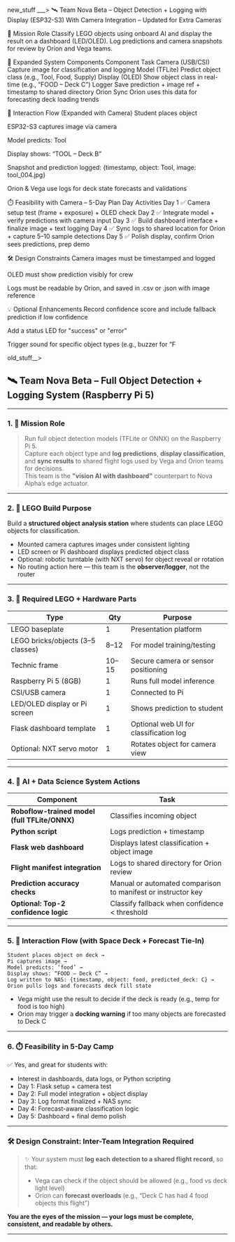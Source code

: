 new_stuff ___>
🛰️ Team Nova Beta – Object Detection + Logging with Display (ESP32-S3)
With Camera Integration – Updated for Extra Cameras

🎯 Mission Role
Classify LEGO objects using onboard AI and display the result on a dashboard (LED/OLED).
Log predictions and camera snapshots for review by Orion and Vega teams.

🧪 Expanded System Components
Component	Task
Camera (USB/CSI)	Capture image for classification and logging
Model (TFLite)	Predict object class (e.g., Tool, Food, Supply)
Display (OLED)	Show object class in real-time (e.g., “FOOD – Deck C”)
Logger	Save prediction + image ref + timestamp to shared directory
Orion Sync	Orion uses this data for forecasting deck loading trends

🔁 Interaction Flow (Expanded with Camera)
Student places object

ESP32-S3 captures image via camera

Model predicts: Tool

Display shows: “TOOL – Deck B”

Snapshot and prediction logged:
{timestamp, object: Tool, image: tool_004.jpg}

Orion & Vega use logs for deck state forecasts and validations

⏱️ Feasibility with Camera – 5-Day Plan
Day	Activities
Day 1	✅ Camera setup test (frame + exposure) + OLED check
Day 2	✅ Integrate model + verify predictions with camera input
Day 3	✅ Build dashboard interface + finalize image + text logging
Day 4	✅ Sync logs to shared location for Orion + capture 5–10 sample detections
Day 5	✅ Polish display, confirm Orion sees predictions, prep demo

🛠️ Design Constraints
Camera images must be timestamped and logged

OLED must show prediction visibly for crew

Logs must be readable by Orion, and saved in .csv or .json with image reference

💡 Optional Enhancements
Record confidence score and include fallback prediction if low confidence

Add a status LED for "success" or "error"

Trigger sound for specific object types (e.g., buzzer for “F

old_stuff__>



## 🛰️ Team Nova Beta – Full Object Detection + Logging System (Raspberry Pi 5)

---

### 1. 🎯 **Mission Role**  
> Run full object detection models (TFLite or ONNX) on the Raspberry Pi 5.  
Capture each object type and **log predictions**, **display classification**, and **sync results** to shared flight logs used by Vega and Orion teams for decisions.  
This team is the **"vision AI with dashboard"** counterpart to Nova Alpha’s edge actuator.

---

### 2. 🧱 **LEGO Build Purpose**  
Build a **structured object analysis station** where students can place LEGO objects for classification.  
- Mounted camera captures images under consistent lighting  
- LED screen or Pi dashboard displays predicted object class  
- Optional: robotic turntable (with NXT servo) for object reveal or rotation  
- No routing action here — this team is the **observer/logger**, not the router

---

### 3. 🧰 **Required LEGO + Hardware Parts**

| Type | Qty | Purpose |
|------|-----|---------|
| LEGO baseplate | 1 | Presentation platform |
| LEGO bricks/objects (3–5 classes) | 8–12 | For model training/testing |
| Technic frame | 10–15 | Secure camera or sensor positioning |
| Raspberry Pi 5 (8GB) | 1 | Runs full model inference |
| CSI/USB camera | 1 | Connected to Pi |
| LED/OLED display or Pi screen | 1 | Shows prediction to student |
| Flask dashboard template | 1 | Optional web UI for classification log |
| Optional: NXT servo motor | 1 | Rotates object for camera view |

---

### 4. 🧪 **AI + Data Science System Actions**

| Component | Task |
|----------|------|
| **Roboflow-trained model (full TFLite/ONNX)** | Classifies incoming object |
| **Python script** | Logs prediction + timestamp |
| **Flask web dashboard** | Displays latest classification + object image |
| **Flight manifest integration** | Logs to shared directory for Orion review |
| **Prediction accuracy checks** | Manual or automated comparison to manifest or instructor key  
| **Optional: Top-2 confidence logic** | Classify fallback when confidence < threshold

---

### 5. 🔁 **Interaction Flow (with Space Deck + Forecast Tie-In)**

```plaintext
Student places object on deck →
Pi captures image →
Model predicts: ‘food’ →
Display shows: “FOOD – Deck C” →
Log written to NAS: {timestamp, object: food, predicted_deck: C} →
Orion pulls logs and forecasts deck fill state
```

- Vega might use the result to decide if the deck is ready (e.g., temp for food is too high)
- Orion may trigger a **docking warning** if too many objects are forecasted to Deck C

---

### 6. ⏱️ **Feasibility in 5-Day Camp**

✅ Yes, and great for students with:
- Interest in dashboards, data logs, or Python scripting
- Day 1: Flask setup + camera test
- Day 2: Full model integration + object display
- Day 3: Log format finalized + NAS sync
- Day 4: Forecast-aware classification logic
- Day 5: Dashboard + final demo polish

---

### 🛠️ **Design Constraint: Inter-Team Integration Required**

> ✨ Your system must **log each detection to a shared flight record**, so that:
> - Vega can check if the object should be allowed (e.g., food vs deck light level)
> - Orion can **forecast overloads** (e.g., “Deck C has had 4 food objects this flight”)

**You are the eyes of the mission — your logs must be complete, consistent, and readable by others.**

---
